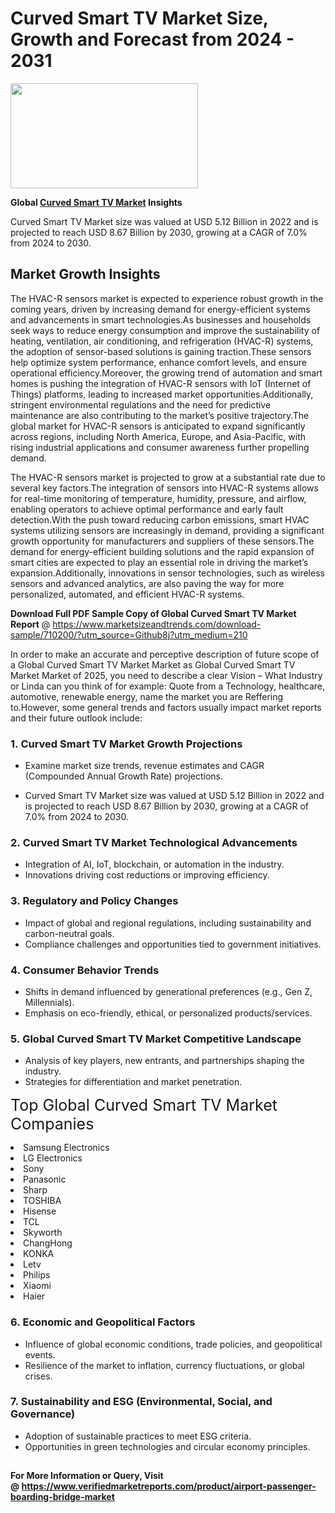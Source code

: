 <H1>Curved Smart TV Market Size, Growth and Forecast from 2024 - 2031</H1><img class="aligncenter size-medium wp-image-584254" src="https://thirdeyenews.in/wp-content/uploads/2024/09/Global-Market-Research-300x168.jpeg" alt="" width="300" height="168" /><p><strong>Global&nbsp;<a href="https://www.marketsizeandtrends.com/download-sample/710200/?utm_source=Github8j?utm_medium=210">Curved Smart TV Market</a> Insights</strong></p><p>Curved Smart TV Market size was valued at USD 5.12 Billion in 2022 and is projected to reach USD 8.67 Billion by 2030, growing at a CAGR of 7.0% from 2024 to 2030.</p><p><h2>Market Growth Insights</h2> <p>The HVAC-R sensors market is expected to experience robust growth in the coming years, driven by increasing demand for energy-efficient systems and advancements in smart technologies.As businesses and households seek ways to reduce energy consumption and improve the sustainability of heating, ventilation, air conditioning, and refrigeration (HVAC-R) systems, the adoption of sensor-based solutions is gaining traction.These sensors help optimize system performance, enhance comfort levels, and ensure operational efficiency.Moreover, the growing trend of automation and smart homes is pushing the integration of HVAC-R sensors with IoT (Internet of Things) platforms, leading to increased market opportunities.Additionally, stringent environmental regulations and the need for predictive maintenance are also contributing to the market’s positive trajectory.The global market for HVAC-R sensors is anticipated to expand significantly across regions, including North America, Europe, and Asia-Pacific, with rising industrial applications and consumer awareness further propelling demand.</p> <p><a href="sample-download-link"></a></p> <p>The HVAC-R sensors market is projected to grow at a substantial rate due to several key factors.The integration of sensors into HVAC-R systems allows for real-time monitoring of temperature, humidity, pressure, and airflow, enabling operators to achieve optimal performance and early fault detection.With the push toward reducing carbon emissions, smart HVAC systems utilizing sensors are increasingly in demand, providing a significant growth opportunity for manufacturers and suppliers of these sensors.The demand for energy-efficient building solutions and the rapid expansion of smart cities are expected to play an essential role in driving the market’s expansion.Additionally, innovations in sensor technologies, such as wireless sensors and advanced analytics, are also paving the way for more personalized, automated, and efficient HVAC-R systems.</p> <p></p><p><span class=""><strong>Download Full PDF Sample Copy of Global Curved Smart TV Market Report</strong> @ <a href="https://www.marketsizeandtrends.com/download-sample/710200/?utm_source=Github8j?utm_medium=210" target="_blank">https://www.marketsizeandtrends.com/download-sample/710200/?utm_source=Github8j?utm_medium=210</a></span></p><p>In order to make an accurate and perceptive description of future scope of a Global&nbsp;Curved Smart TV Market Market as Global&nbsp;Curved Smart TV Market Market of 2025, you need to describe a clear Vision &ndash; What Industry or Linda can you think of for example: Quote from a Technology, healthcare, automotive, renewable energy, name the market you are Reffering to.However, some general trends and factors usually impact market reports and their future outlook include:</p><h3>1.&nbsp;<strong>Curved Smart TV Market Growth Projections</strong></h3><ul><li>Examine market size trends, revenue estimates and CAGR (Compounded Annual Growth Rate) projections.</li><li><p>Curved Smart TV Market size was valued at USD 5.12 Billion in 2022 and is projected to reach USD 8.67 Billion by 2030, growing at a CAGR of 7.0% from 2024 to 2030.</p></li></ul><h3>2.&nbsp;<strong>Curved Smart TV Market Technological Advancements</strong></h3><ul><li>Integration of AI, IoT, blockchain, or automation in the industry.</li><li>Innovations driving cost reductions or improving efficiency.</li></ul><h3>3.&nbsp;<strong>Regulatory and Policy Changes</strong></h3><ul><li>Impact of global and regional regulations, including sustainability and carbon-neutral goals.</li><li>Compliance challenges and opportunities tied to government initiatives.</li></ul><h3>4.&nbsp;<strong>Consumer Behavior Trends</strong></h3><ul><li>Shifts in demand influenced by generational preferences (e.g., Gen Z, Millennials).</li><li>Emphasis on eco-friendly, ethical, or personalized products/services.</li></ul><h3>5.&nbsp;<strong>Global Curved Smart TV Market Competitive Landscape</strong></h3><ul><li>Analysis of key players, new entrants, and partnerships shaping the industry.</li><li>Strategies for differentiation and market penetration.</li></ul><p data-pm-slice="1 1 []"><span style="color: inherit; font-family: inherit; font-size: 25px;">Top Global Curved Smart TV Market Companies</span></p><div class="" data-test-id=""><p><li>Samsung Electronics</li><li> LG Electronics</li><li> Sony</li><li> Panasonic</li><li> Sharp</li><li> TOSHIBA</li><li> Hisense</li><li> TCL</li><li> Skyworth</li><li> ChangHong</li><li> KONKA</li><li> Letv</li><li> Philips</li><li> Xiaomi</li><li> Haier</li></p></div><h3>6.&nbsp;<strong>Economic and Geopolitical Factors</strong></h3><ul><li>Influence of global economic conditions, trade policies, and geopolitical events.</li><li>Resilience of the market to inflation, currency fluctuations, or global crises.</li></ul><h3>7.&nbsp;<strong>Sustainability and ESG (Environmental, Social, and Governance)</strong></h3><ul><li>Adoption of sustainable practices to meet ESG criteria.</li><li>Opportunities in green technologies and circular economy principles.</li></ul><h2><strong style="font-size: 14px;">For More Information or Query, Visit @&nbsp;</strong><a style="background-color: #ffffff; font-size: 14px;" href="https://www.marketsizeandtrends.com/report/curved-smart-tv-market/" target="_blank">https://www.verifiedmarketreports.com/product/airport-passenger-boarding-bridge-market</a></h2>